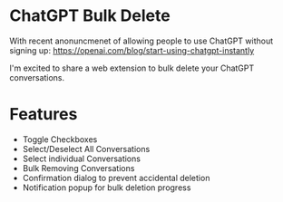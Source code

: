 # ChatGPT Bulk Delete

With recent anonuncmenet of allowing people to use ChatGPT without signing up: https://openai.com/blog/start-using-chatgpt-instantly

I'm excited to share a web extension to bulk delete your ChatGPT conversations.



# Features
- Toggle Checkboxes
- Select/Deselect All Conversations
- Select individual Conversations
- Bulk Removing Conversations
- Confirmation dialog to prevent accidental deletion
- Notification popup for bulk deletion progress

